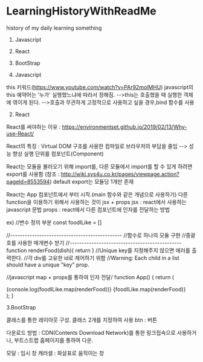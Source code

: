 # LearningHistoryWithReadMe
history of my daily learning something
1. Javascript
2. React
3. BootStrap


1. Javascript

this 키워드(https://www.youtube.com/watch?v=PAr92molMHU)
javascript의 this 예약어는 '누가' 실행했느냐에 따라서 정해짐.
-->this는 호출했을 때 실행한 객체에 엮이게 된다.
-->호출과 무관하게 고정적으로 사용하고 싶을 경우,bind 함수를 사용


2. React

React를 써야하는 이유 : https://environmentset.github.io/2019/02/13/Why-use-React/

React의 특징 : Virtual DOM 구조를 사용한 컴파일로 브라우저의 부담을 줄임
--> 성능 향상
실행 단위를 컴포넌트(Component)

React는 모듈을 불러오기 위해 import를, 다른 모듈에서 import를 할 수 있게 하려면 export를 사용함
(참조 : http://wiki.sys4u.co.kr/pages/viewpage.action?pageId=8553594)
default export는 모듈당 1개만 존재 

React는 App 컴포넌트에서 부터 시작.(main 함수와 같은 개념으로 사용하기)
다른 function을 이용하기 위해서 사용하는 것이 jsx + props
jsx : react에서 사용하는 javascript 문법
props : react에서 다른 컴포넌트에 인자를 전달하는 방법

ex)
//변수 정의 부분
const foodILike = []

//----------------------------------------------
//함수로 하나의 모듈 구현
//중괄호를 사용한 매개변수 받기
//----------------------------------------------
function renderFood(dish){
  return <Food key = {dish.id} name = {dish.name} image = {dish.image}/>
}
//Unique key를 지정해주지 않으면 에러를 출력한다.
//각 div를 고유한 id로 제어하기 위함
//Warning: Each child in a list should have a unique "key" prop.

//javascript map + props를 통하여 인자 전달/
function App() {
  return (
    <div className="App">
      {console.log(foodILike.map(renderFood))}
      {foodILike.map(renderFood)}
    </div>
  );
}

3.BootStrap

클래스를 통한 레이아웃 구성. 클래스 2개를 지정하여 사용
btn : 버튼

다운로드 방법 : CDN(Contents Download Network)를 통한 링크접속으로 사용하거나, 부트스트랩 홈페이지를 통하여 다운.

모달 : 임시 창
캐러셀 : 화살표로 움직이는 창
